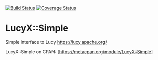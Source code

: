 [![Build Status](https://travis-ci.org/n0body-/lucyx-simple.png)](https://travis-ci.org/n0body-/lucyx-simple)
[![Coverage Status](https://coveralls.io/repos/n0body-/lucyx-simple/badge.png)](https://coveralls.io/r/n0body-/lucyx-simple)

LucyX::Simple
=====

Simple interface to Lucy https://lucy.apache.org/

LucyX::Simple on CPAN: [https://metacpan.org/module/LucyX::Simple]
